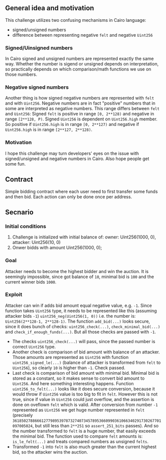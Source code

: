 ## General idea and motivation
This challenge utilizes two confusing mechanisms in Cairo language:
- signed/unsigned numbers
- difference between representing negative `felt` and negative `Uint256`
### Signed/Uinsigned numbers
In Cairo signed and unsigned numbers are represented exactly the same way.
Whether the number is sigend or unsigned depends on interpretation, so practically depends on which comparison/math functions we use on those numbers.
### Negative signed numbers
Another thing is how signed negative numbers are represented with `felt` and with `Uint256`. Negative numbers are in fact "positive" numbers that in some are interpreted as negative numbers. This range differs between `felt` and `Uint256`:
Signed `felt` is positive in range `[0, 2**128)` and negative in range `[2**128, P)`.
Signed `Uint256` is dependent on `Uint256.high` member. So positive if `Uint256.high` is in range `[0, 2**127)` and negative if `Uint256.high` is in range `[2**127, 2**128)`.

### Motivation
I hope this challenge may turn developers' eyes on the issue with signed/unsigned and negative numbers in Cairo. Also hope people get some fun.

## Contract
Simple bidding contract where each user need to first transfer some funds and then bid. Each action can only be done once per address.

## Secnario

### Initial conditions
1. Challenge is initialized with initial balance of:
    owner: Uint256(1000, 0), attacker: Uint256(10, 0)
2. Onwer bidds with amount Uint256(1000, 0);

### Goal
Attacker needs to become the highest bidder and win the auction. It is seemingly impossible, since got balance of `10`, minimal bid is `100` and the current winner bids `1000`.

### Exploit
Attacker can win if adds bid amount equal negative value, e.g. `-1`. Since function takes `Uint256` type, it needs to be represented like this (assuming attacker bids `-1`) `uint256_neg(Uint256(1, 0))` i.e. the number is: `Uint256(2**128-1, 2**128-1)`.
The function `add_bid(...)` looks secure, since it does bunch of checks: `uint256_check(...)`, `check_minimal_bid(...)` and `check_if_enough_funds(...)`. But all those checks are passed with `-1`.
- The checks `uint256_check(...)` will pass, since the passed number is correct `Uint256` type.
- Another check is comparison of bid amount with balance of an attacker. Those amounts are represented as `Uint256` with function `uint256_signed_le(...)` (balance of attacker is transformed from `felt` to `Uint256`), so clearly `10` is higher than `-1`. Check passed.
- Last check is comparison of bid amount with minimal bid. Minimal bid is stored as a constant, so it makes sense to convert bid amount to `Uint256`. And here something interesting happens. Function `uint256_to_felt(...)` looks like it does secure conversion, because it would throw if `Uint256` value is too big to fit in `felt`. However this is not true, since if value in `Uint256` could just overflow, and the assertion is done on oveflown `felt` which is valid. After conversion from number `-1` represented as `Uint256` we get huge number represented in `felt` (precisely `3618502788666127798953978732740734578953660990361066340291730267701097005024`, but still less than `2**251` so `assert_251_bits` passes). And so the number transformed to `felt` is a huge number, that easily exceeds the minimal bid. The function used to compare `felt` amounts is: `is_le_felt(...)` and treats compared numbers as unsigned `felts`.
- Transformed `-1` into `felt` is also much greater than the current highest bid, so the attacker wins the auction.
